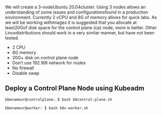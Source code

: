 We will create a 3-nodeUbuntu 20.04cluster. Using 3 nodes allows an understanding of some issues and configurationsfound in a production environment.  Currently 2 vCPU and 8G of memory allows for quick labs.  As we will be working withimages it is suggested that you allocate at least20Gof disk space for the control plane (cp) node, more is better. Other Linuxdistributions should work in a very similar manner, but have not been tested.

- 2 CPU
- 8G memory
- 20G+ disk on control plane node
- Don’t use 192.168 network for nodes
- No firewall
- Disable swap

## Deploy a Control Plane Node using Kubeadm

```console
bbenameur@controlplane: ̃$ bash k8control-plane.sh 
```

```console
bbenameur@worker: ̃$ bash k8s-worker.sh
```